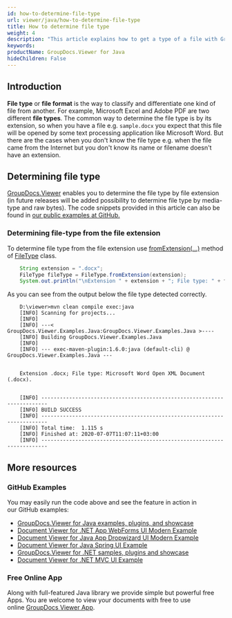 ```yaml
---
id: how-to-determine-file-type
url: viewer/java/how-to-determine-file-type
title: How to determine file type
weight: 4
description: "This article explains how to get a type of a file with GroupDocs.Viewer for Java using Java / C#."
keywords: 
productName: GroupDocs.Viewer for Java
hideChildren: False
---
```

## Introduction
**File type** or **file format** is the way to classify and differentiate one kind of file from another. For example, Microsoft Excel and Adobe PDF are two different **file types**. The common way to determine the file type is by its extension, so when you have a file e.g. `sample.docx` you expect that this file will be opened by some text processing application like Microsoft Word. But there are the cases when you don't know the file type e.g. when the file came from the Internet but you don't know its name or filename doesn't have an extension.

## Determining file type
[GroupDocs.Viewer](https://products.groupdocs.com/viewer) enables you to determine the file type by file extension (in future releases will be added possibility to determine file type by media-type and raw bytes). The code snippets provided in this article can also be found in [our public examples at GitHub.](https://github.com/groupdocs-viewer/GroupDocs.Viewer-for-Java/blob/master/Examples/src/main/java/com/groupdocs/viewer/examples/basic_usage/HowToDetermineFileType.java)

### Determining file-type from the file extension
To determine file type from the file extension use [fromExtension(...)](https://apireference.groupdocs.com/viewer/java/com.groupdocs.viewer/FileType#fromExtension(java.lang.String)) method of [FileType](https://apireference.groupdocs.com/viewer/java/com.groupdocs.viewer/FileType) class.

```java
    String extension = ".docx";
    FileType fileType = FileType.fromExtension(extension);
    System.out.println("\nExtension " + extension + "; File type: " + fileType + ".");
```

As you can see from the output below the file type detected correctly.
```shell script
    D:\viewer>mvn clean compile exec:java
    [INFO] Scanning for projects...
    [INFO] 
    [INFO] ---< GroupDocs.Viewer.Examples.Java:GroupDocs.Viewer.Examples.Java >----
    [INFO] Building GroupDocs.Viewer.Examples.Java
    [INFO] 
    [INFO] --- exec-maven-plugin:1.6.0:java (default-cli) @ GroupDocs.Viewer.Examples.Java ---
     
     
    Extension .docx; File type: Microsoft Word Open XML Document (.docx).
     
     
    [INFO] ------------------------------------------------------------------------
    [INFO] BUILD SUCCESS
    [INFO] ------------------------------------------------------------------------
    [INFO] Total time:  1.115 s
    [INFO] Finished at: 2020-07-07T11:07:11+03:00
    [INFO] ------------------------------------------------------------------------
```

## More resources
### GitHub Examples 
You may easily run the code above and see the feature in action in our GitHub examples:
*   [GroupDocs.Viewer for Java examples, plugins, and showcase](https://github.com/groupdocs-viewer/GroupDocs.Viewer-for-Java)
*   [Document Viewer for .NET App WebForms UI Modern Example](https://github.com/groupdocs-viewer/GroupDocs.Viewer-for-Java-WebForms)    
*   [Document Viewer for Java App Dropwizard UI Modern Example](https://github.com/groupdocs-viewer/GroupDocs.Viewer-for-Java-Dropwizard)    
*   [Document Viewer for Java Spring UI Example](https://github.com/groupdocs-viewer/GroupDocs.Viewer-for-Java-Spring)
*   [GroupDocs.Viewer for .NET samples, plugins and showcase](https://github.com/groupdocs-viewer/GroupDocs.Viewer-for-.NET)
*   [Document Viewer for .NET MVC UI Example](https://github.com/groupdocs-viewer/GroupDocs.Viewer-for-Java-MVC)     
    
### Free Online App 
Along with full-featured Java library we provide simple but powerful free Apps.
You are welcome to view your documents with free to use online [GroupDocs Viewer App](https://products.groupdocs.app/viewer).